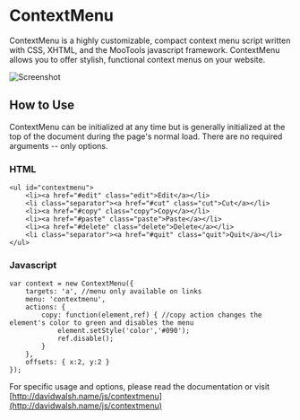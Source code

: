 ContextMenu
=========

ContextMenu is a highly customizable, compact context menu script written with CSS, XHTML, and the MooTools javascript framework. ContextMenu allows you to offer stylish, functional context menus on your website.

![Screenshot](http://davidwalsh.name/dw-content/dw-context.jpg)

How to Use
----------

ContextMenu can be initialized at any time but is generally initialized at the top of the document during the page's normal load.  There are no required arguments -- only options.
	
### HTML
	<ul id="contextmenu">
		<li><a href="#edit" class="edit">Edit</a></li>
		<li class="separator"><a href="#cut" class="cut">Cut</a></li>
		<li><a href="#copy" class="copy">Copy</a></li>
		<li><a href="#paste" class="paste">Paste</a></li>
		<li><a href="#delete" class="delete">Delete</a></li>
		<li class="separator"><a href="#quit" class="quit">Quit</a></li>
	</ul>
	
### Javascript
	var context = new ContextMenu({
		targets: 'a', //menu only available on links
		menu: 'contextmenu',
		actions: {
			copy: function(element,ref) { //copy action changes the element's color to green and disables the menu
				element.setStyle('color','#090');
				ref.disable();
			}
		},
		offsets: { x:2, y:2 }
	});
	

For specific usage and options, please read the documentation or visit [http://davidwalsh.name/js/contextmenu](http://davidwalsh.name/js/contextmenu)